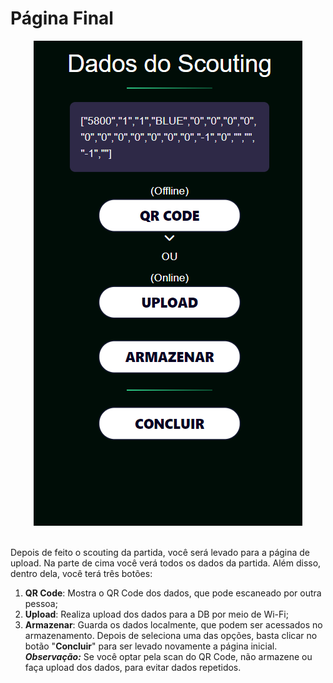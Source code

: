 # Página Final
<div align="center">
  <img src="Images/overview-qrcode.png" alt="Scanner"/>
  <br/><br/>
</div>

Depois de feito o scouting da partida, você será levado para a página de upload. Na parte de cima você verá todos os dados da partida. Além disso, dentro dela, você terá três botões:
1. **QR Code**: Mostra o QR Code dos dados, que pode escaneado por outra pessoa;
2. **Upload**: Realiza upload dos dados para a DB por meio de Wi-Fi;
3. **Armazenar**: Guarda os dados localmente, que podem ser acessados no armazenamento.
Depois de seleciona uma das opções, basta clicar no botão "**Concluir**" para ser levado novamente a página inicial.
***Observação:*** Se você optar pela scan do QR Code, não armazene ou faça upload dos dados, para evitar dados repetidos.